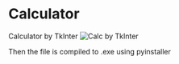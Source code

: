 # Calculator
Calculator by TkInter
![Calc by TkInter](https://user-images.githubusercontent.com/118556086/226175981-73a01c8f-1f54-4e13-89ff-c9f3882756d5.png)




Then the file is compiled to .exe using pyinstaller
